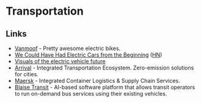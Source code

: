 # Transportation

## Links

* [Vanmoof](https://vanmoof.homerun.co/) - Pretty awesome electric bikes.
* [We Could Have Had Electric Cars from the Beginning](https://longreads.com/2019/06/13/we-could-have-had-electric-cars-from-the-very-beginning/) \([HN](https://news.ycombinator.com/item?id=20177877)\)
* [Visuals of the electric vehicle future](https://www.instagram.com/ev.show/)
* [Arrival](https://arrival.com/) - Integrated Transportation Ecosystem. Zero-emission solutions for cities.
* [Maersk](https://www.maersk.com/) - Integrated Container Logistics & Supply Chain Services.
* [Blaise Transit](https://www.blaisetransit.com/) - AI-based software platform that allows transit operators to run on-demand bus services using their existing vehicles.

